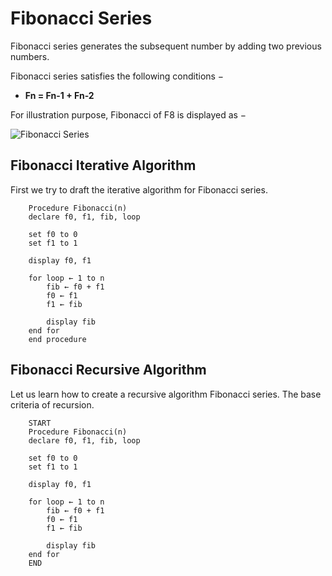 # Fibonacci Series

Fibonacci series generates the subsequent number by adding two previous numbers.

Fibonacci series satisfies the following conditions −  

- **Fn = Fn-1 + Fn-2**

For illustration purpose, Fibonacci of F8 is displayed as −

![Fibonacci Series](https://www.tutorialspoint.com/data_structures_algorithms/images/fibonacci_animation.gif)

## Fibonacci Iterative Algorithm

First we try to draft the iterative algorithm for Fibonacci series.

```psedo
    Procedure Fibonacci(n)
    declare f0, f1, fib, loop 
    
    set f0 to 0
    set f1 to 1
    
    display f0, f1
    
    for loop ← 1 to n
        fib ← f0 + f1   
        f0 ← f1
        f1 ← fib

        display fib
    end for
    end procedure
```

## Fibonacci Recursive Algorithm

Let us learn how to create a recursive algorithm Fibonacci series. The base criteria of recursion.

```psedo
    START
    Procedure Fibonacci(n)
    declare f0, f1, fib, loop 
    
    set f0 to 0
    set f1 to 1
    
    display f0, f1
    
    for loop ← 1 to n
        fib ← f0 + f1   
        f0 ← f1
        f1 ← fib

        display fib
    end for
    END
```
